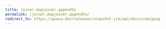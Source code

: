 ```yaml
---
title: joiner.mapjoiner.appendto
permalink: /joiner.mapjoiner.appendto/
redirect_to: https://guava.dev/releases/snapshot-jre/api/docs/com/google/common/base/Joiner.MapJoiner.html#appendTo-A-java.util.Map-
---
```

